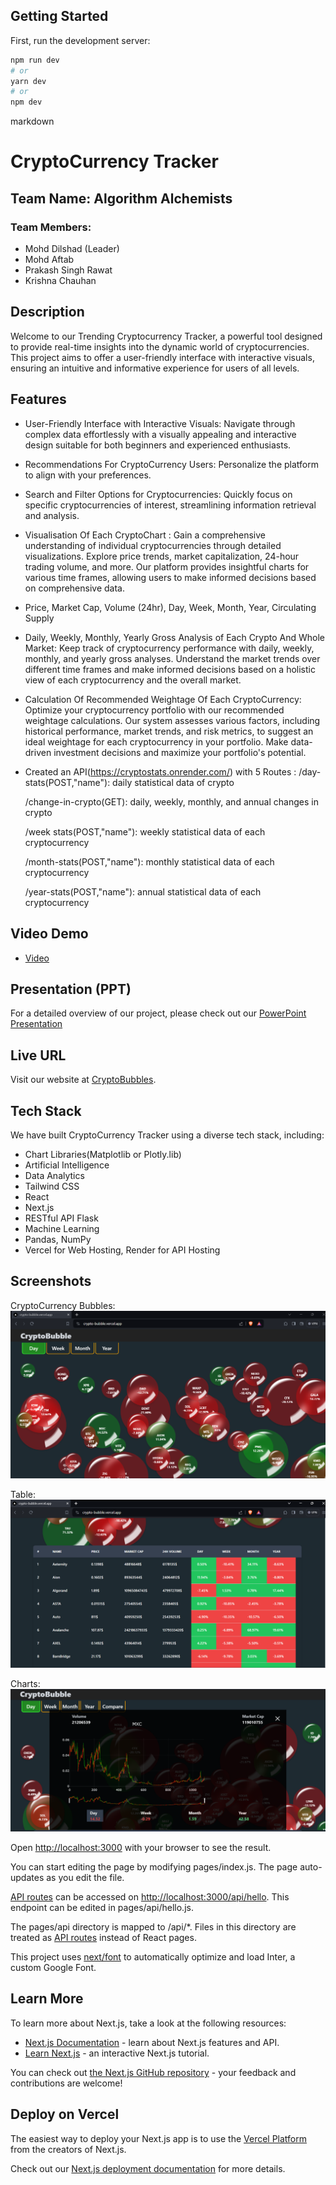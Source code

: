 ## Getting Started

First, run the development server:

```bash
npm run dev
# or
yarn dev
# or
npm dev
```



markdown
# CryptoCurrency Tracker

## Team Name: Algorithm Alchemists

### Team Members:
- Mohd Dilshad (Leader)
- Mohd Aftab
- Prakash Singh Rawat
- Krishna Chauhan

## Description
Welcome to our Trending Cryptocurrency Tracker, a powerful tool designed to provide real-time insights into the dynamic world of cryptocurrencies. This project aims to offer a user-friendly interface with interactive visuals, ensuring an intuitive and informative experience for users of all levels.

## Features
- User-Friendly Interface with Interactive Visuals:
Navigate through complex data effortlessly with a visually appealing and interactive design suitable for both beginners and experienced enthusiasts.

- Recommendations For CryptoCurrency Users:
Personalize the platform to align with your preferences.

- Search and Filter Options for Cryptocurrencies:
Quickly focus on specific cryptocurrencies of interest, streamlining information retrieval and analysis.

- Visualisation Of Each CryptoChart :
 Gain a comprehensive understanding of individual cryptocurrencies through detailed visualizations. Explore price trends, market capitalization, 24-hour trading volume, and more. Our platform provides insightful charts for various time frames, allowing users to make informed decisions based on comprehensive data.
  
- Price, Market Cap, Volume (24hr), Day, Week, Month, Year, Circulating Supply
 
- Daily, Weekly, Monthly, Yearly  Gross Analysis of Each Crypto And Whole Market:
  Keep track of cryptocurrency performance with daily, weekly, monthly, and yearly gross analyses. Understand the market trends over different time frames and make informed decisions based on a holistic view of each cryptocurrency and the overall market.
  
- Calculation Of  Recommended Weightage Of Each CryptoCurrency:
  Optimize your cryptocurrency portfolio with our recommended weightage calculations. Our system assesses various factors, including historical performance, market trends, and risk metrics, to suggest an ideal weightage for each cryptocurrency in your portfolio. Make data-driven investment decisions and maximize your portfolio's potential.

- Created an API(https://cryptostats.onrender.com/) with 5 Routes :
  /day-stats(POST,"name"): daily statistical data of crypto
  
  /change-in-crypto(GET): daily, weekly, monthly, and annual changes in crypto
  
  /week stats(POST,"name"): weekly statistical data of each cryptocurrency
  
  /month-stats(POST,"name"): monthly statistical data of each cryptocurrency
  
  /year-stats(POST,"name"): annual statistical data of each cryptocurrency
  
## Video Demo
- [Video ](https://youtu.be/I1nl7jY9VMM)

## Presentation (PPT)
For a detailed overview of our project, please check out our [PowerPoint Presentation](https://docs.google.com/presentation/d/1zMQ-S4eyLGuNOtmT97g692U4B7F5zRqvjBhUvIi1alE/edit?usp=sharing)

## Live URL
Visit our website at [CryptoBubbles](https://crypto-bubble.vercel.app/).



## Tech Stack
We have built CryptoCurrency Tracker using a diverse tech stack, including:
- Chart Libraries(Matplotlib or Plotly.lib)
- Artificial Intelligence
- Data Analytics
- Tailwind CSS
- React
- Next.js
- RESTful API Flask
- Machine Learning
- Pandas, NumPy
- Vercel for  Web Hosting, Render for API Hosting

## Screenshots
CryptoCurrency Bubbles:
![Output screen](/Output/Pic1.png)

Table:
![Output screen](/Output/Pic2.png)

Charts:
![Output screen](/Output/Pic3.png)


Open [http://localhost:3000](http://localhost:3000) with your browser to see the result.

You can start editing the page by modifying pages/index.js. The page auto-updates as you edit the file.

[API routes](https://nextjs.org/docs/api-routes/introduction) can be accessed on [http://localhost:3000/api/hello](http://localhost:3000/api/hello). This endpoint can be edited in pages/api/hello.js.

The pages/api directory is mapped to /api/*. Files in this directory are treated as [API routes](https://nextjs.org/docs/api-routes/introduction) instead of React pages.

This project uses [next/font](https://nextjs.org/docs/basic-features/font-optimization) to automatically optimize and load Inter, a custom Google Font.

## Learn More

To learn more about Next.js, take a look at the following resources:

- [Next.js Documentation](https://nextjs.org/docs) - learn about Next.js features and API.
- [Learn Next.js](https://nextjs.org/learn) - an interactive Next.js tutorial.

You can check out [the Next.js GitHub repository](https://github.com/vercel/next.js/) - your feedback and contributions are welcome!

## Deploy on Vercel

The easiest way to deploy your Next.js app is to use the [Vercel Platform](https://vercel.com/new?utm_medium=default-template&filter=next.js&utm_source=create-next-app&utm_campaign=create-next-app-readme) from the creators of Next.js.

Check out our [Next.js deployment documentation](https://nextjs.org/docs/deployment) for more details.
